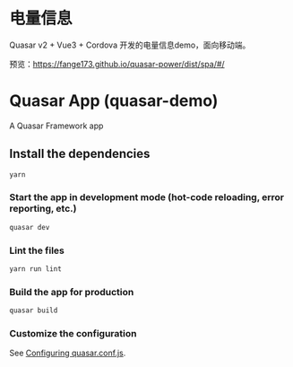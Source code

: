 # 电量信息

Quasar v2 + Vue3 + Cordova 开发的电量信息demo，面向移动端。

预览：https://fange173.github.io/quasar-power/dist/spa/#/

# Quasar App (quasar-demo)

A Quasar Framework app

## Install the dependencies
```bash
yarn
```

### Start the app in development mode (hot-code reloading, error reporting, etc.)
```bash
quasar dev
```

### Lint the files
```bash
yarn run lint
```

### Build the app for production
```bash
quasar build
```

### Customize the configuration
See [Configuring quasar.conf.js](https://v1.quasar.dev/quasar-cli/quasar-conf-js).
